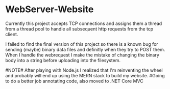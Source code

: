 # WebServer-Website 
 Currently this project accepts TCP connections and assigns them a thread from a thread pool to handle all subsequent http requests from the tcp client.

I failed to find the final version of this project so there is a known bug for sending (maybe) binary data files and definitly when they try to POST them. When I handle the webrequest I make the mistake of changing the binary body into a string before uploading into the filesystem.

#NOTE# After playing with Node.js I realized that I'm reinventing the wheel and probably will end up using the MERN stack to build my website. 
#Going to do a better job annotating code, also moved to .NET Core MVC
